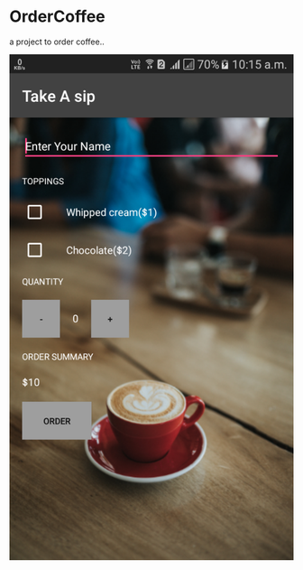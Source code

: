 # OrderCoffee
a project to order coffee..

<img src = "https://github.com/bipuldevashish/OrderCoffee/blob/master/TakeAsip.png">



